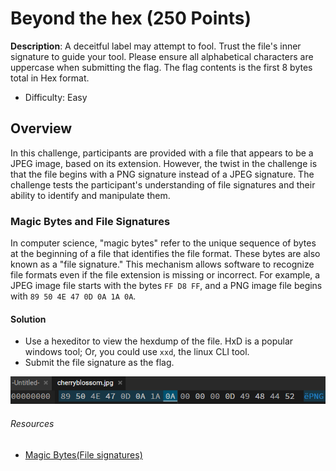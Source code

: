 # Beyond the hex (250 Points)
**Description**: A deceitful label may attempt to fool. Trust the file's inner signature to guide your tool. Please ensure all alphabetical characters are uppercase when submitting the flag. The flag contents is the first 8 bytes total in Hex format.
- Difficulty: Easy

## Overview
In this challenge, participants are provided with a file that appears to be a JPEG image, based on its extension. However, the twist in the challenge is that the file begins with a PNG signature instead of a JPEG signature. The challenge tests the participant's understanding of file signatures and their ability to identify and manipulate them.

### Magic Bytes and File Signatures

In computer science, "magic bytes" refer to the unique sequence of bytes at the beginning of a file that identifies the file format. These bytes are also known as a "file signature." This mechanism allows software to recognize file formats even if the file extension is missing or incorrect. For example, a JPEG image file starts with the bytes `FF D8 FF`, and a PNG image file begins with `89 50 4E 47 0D 0A 1A 0A`.

#### Solution
- Use a hexeditor to view the hexdump of the file. HxD is a popular windows tool; Or, you could use `xxd`, the linux CLI tool.
- Submit the file signature as the flag.

![alt text](image.png)




###### Resources
- [Magic Bytes(File signatures)](https://en.wikipedia.org/wiki/List_of_file_signatures) 